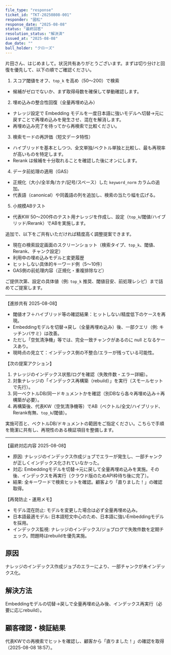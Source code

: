 ```yaml
---
file_type: "response"
ticket_id: "TKT-20250808-001"
responder: "國松"
response_date: "2025-08-08"
status: "最終回答"
resolution_status: "解決済"
issued_at: "2025-08-08"
due_date: ""
ball_holder: "クローズ"
---
```


片田さん、はじめまして。状況共有ありがとうございます。まずは切り分けと回復を優先して、以下の順でご確認ください。

1) スコア閾値をオフ、`top_k` を高め（50〜200）で検索
- 候補がゼロでないか、まず取得母数を確保して挙動確認します。

2) 埋め込みの整合性回復（全量再埋め込み）
- ナレッジ設定で Embedding モデルを一度日本語に強いモデルへ切替→元に戻すことで再埋め込みを発生させ、混在を解消します。
- 再埋め込み完了を待ってから再検索で比較ください。

3) 検索モードの再評価（短文データ特性）
- ハイブリッドを基本としつつ、全文単独/ベクトル単独と比較し、最も再現率が高いものを特定します。
- Rerank は候補を十分取れることを確認した後にオンにします。

4) データ前処理の適用（GAS）
- 正規化（大小/全半角/カナ/記号/スペース）した `keyword_norm` カラムの追加。
- 代表語（canonical）や同義語の列を追加し、検索の当たり幅を広げる。

5) 小規模ABテスト
- 代表KW 50〜200件のテスト用ナレッジを作成し、設定（`top_k`/閾値/ハイブリッド/Rerank）でABを実施します。

追加で、以下をご共有いただければ精度高く調整提案できます。
- 現在の検索設定画面のスクリーンショット（検索タイプ、`top_k`、閾値、Rerank、チャンク設定）
- 利用中の埋め込みモデルと変更履歴
- ヒットしない具体的キーワード例（5〜10件）
- GAS側の前処理内容（正規化・重複排除など）

ご提供次第、設定の具体値（例: `top_k` 推奨、閾値目安、前処理レシピ）まで詰めてご提案します。

---

【進捗共有 2025-08-08】
- 閾値オフ＋ハイブリッド等の確認結果：ヒットしない/精度低下のケースを再現。
- Embeddingモデルを切替→戻し（全量再埋め込み）後、一部クエリ（例: キッチンバサミ）は改善。
- ただし「空気清浄機」等では、完全一致チャンクがあるのに null となるケースあり。
- 現時点の見立て：インデックス側の不整合/エラーが残っている可能性。

【次の提案アクション】
1) ナレッジのインデックス状態/ログを確認（失敗件数・エラー詳細）。
2) 対象ナレッジの「インデックス再構築（rebuild）」を実行（スモールセットで先行）。
3) 同一ベクトルDB/同一ドキュメントかを確認（別DBなら各々再埋め込み＋再構築が必要）。
4) 再構築後、代表KW（空気清浄機等）でAB（ベクトル/全文/ハイブリッド、Rerank有無、`top_k`/閾値）。

実施可否と、ベクトルDB/ドキュメントの範囲をご指定ください。こちらで手順を簡潔に共有し、再現性のある検証項目を整備します。

---

【最終対応内容 2025-08-08】
- 原因: ナレッジのインデックス作成ジョブでエラーが発生し、一部チャンクが正しくインデックス化されていなかった。
- 対応: Embeddingモデルを切替→元に戻して全量再埋め込みを実施。その後、インデックスを再実行（クラウド版のためAPI枠待ち後に完了）。
- 結果: 全キーワードで検索ヒットを確認。顧客より「直りました！」の確認取得。

【再発防止・運用メモ】
- モデル混在防止: モデルを変更した場合は必ず全量再埋め込み。
- 日本語最適モデル: 日本語短文中心のため、日本語に強いEmbeddingモデルを採用。
- インデックス監視: ナレッジのインデックス/ジョブログで失敗件数を定期チェック。問題時はrebuildを優先実施。

## 原因
ナレッジのインデックス作成ジョブのエラーにより、一部チャンクが未インデックス化。

## 解決方法
Embeddingモデルの切替→戻しで全量再埋め込み後、インデックス再実行（必要に応じrebuild）。

## 顧客確認・検証結果
代表KWでの再検索でヒットを確認し、顧客から「直りました！」の確認を取得（2025-08-08 18:57）。
